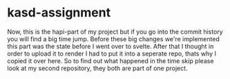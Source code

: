 # kasd-assignment
Now, this is the hapi-part of my project but if you go into the commit history you will find a big time jump. Before these big changes we're implemented this part was the state before I went over to svelte. After that I thought in order to upload it to render I had to put it into a seperate repo, thats why I copied it over here. So to find out what happened in the time skip please look at my second repository, they both are part of one project.

